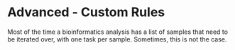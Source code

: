 # Advanced - Custom Rules

Most of the time a bioinformatics analysis has a list of samples that need to be iterated over, with one task per sample. Sometimes, this is not the case.



